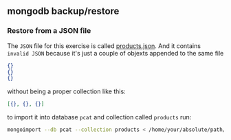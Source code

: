 mongodb backup/restore
---

### Restore from a JSON file

The `JSON` file for this exercise is called [products.json](../assets/products.json).
And it contains `invalid JSON` because it's just a couple of objexts appended to the same file 

```json
{}
{}
{}
```
without being a proper collection like this:

```json
[{}, {}, {}]
```

to import it into database `pcat` and collection called `products` run:

```bash
mongoimport --db pcat --collection products < /home/your/absolute/path/here/products.json
```

